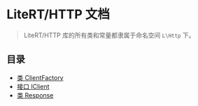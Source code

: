# LiteRT/HTTP 文档

> LiteRT/HTTP 库的所有类和常量都隶属于命名空间 `L\Http` 下。

## 目录

- [类 ClientFactory](./chapters/ClientFactory.md)
- [接口 IClient](./chapters/IClient.md)
- [类 Response](./chapters/Response.md)
